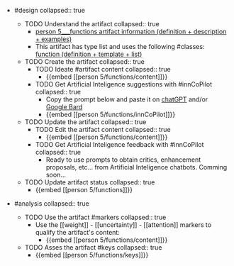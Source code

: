 
- #design
   collapsed:: true
  - TODO Understand the artifact
    collapsed:: true
    - [person 5___functions artifact information (definition + description + examples)](https://go.innbok.com/#/page/innBoK%2Fperson-%28id%29%2Ffunctions%2Finfo)
    - This artifact has type list and uses the following #classes: [function (definition + template + list)](https://go.innbok.com/#/page/innBoK%2Fclass%2Ffunction)
  - TODO Create the artifact
     collapsed:: true
    - TODO Ideate #artifact content
      collapsed:: true
      - {{embed [[person 5/functions/content]]}}
    - TODO Get Artificial Inteligence suggestions with #innCoPilot
      collapsed:: true
      - Copy the prompt below and paste it on [chatGPT](https://chat.openai.com) and/or [Google Bard](https://bard.google.com/chat)
      - {{embed [[person 5/functions/innCoPilot]]}}
  - TODO Update the artifact
    collapsed:: true
    - TODO Edit the artifact content
     collapsed:: true
      - {{embed [[person 5/functions/content]]}}
    - TODO Get Artificial Inteligence feedback with #innCoPilot
      collapsed:: true
      - Ready to use prompts to obtain critics, enhancement proposals, etc... from Artificial Inteligence chatbots. Comming soon...
  - TODO Update artifact status
    collapsed:: true
    - {{embed [[person 5/functions]]}}


- #analysis
  collapsed:: true
  - TODO Use the artifact #markers
    collapsed:: true
    - Use the [[weight]] - [[uncertainty]] - [[attention]] markers to qualify the artifact's content:
      - {{embed [[person 5/functions/content]]}}
  - TODO Asses the artifact #keys
    collapsed:: true
    - {{embed [[person 5/functions/keys]]}}








